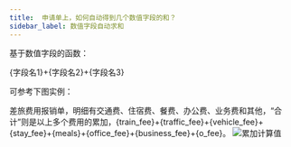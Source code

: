 ```yaml
---
title:  申请单上，如何自动得到几个数值字段的和？
sidebar_label: 数值字段自动求和
--- 
```


 基于数值字段的函数：
 
 {字段名1}+{字段名2}+{字段名3}

 可参考下图实例：

 差旅费用报销单，明细有交通费、住宿费、餐费、办公费、业务费和其他，“合计”则是以上多个费用的累加，{train_fee}+{traffic_fee}+{vehicle_fee}+{stay_fee}+{meals}+{office_fee}+{business_fee}+{o_fee}。
 ![累加计算值](/assets/help/cal_value.png)